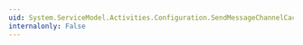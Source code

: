 ```yaml
---
uid: System.ServiceModel.Activities.Configuration.SendMessageChannelCacheElement.BehaviorType
internalonly: False
---
```

